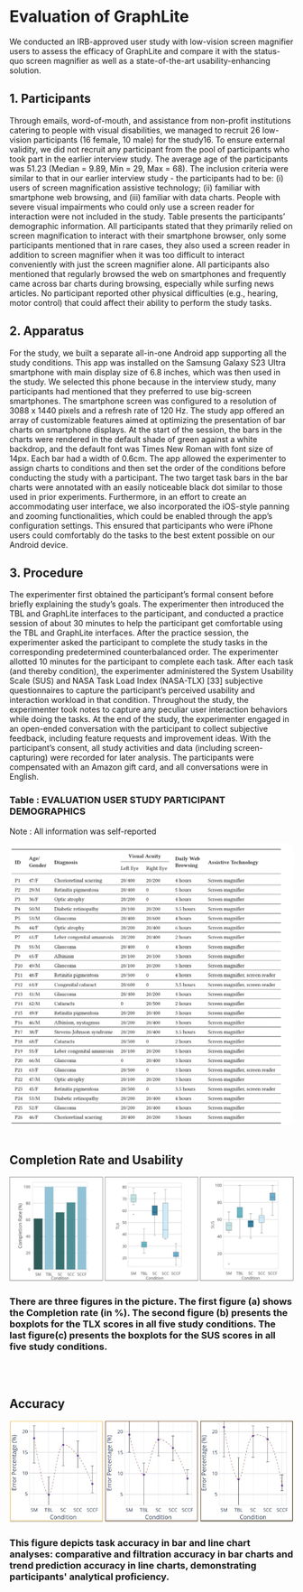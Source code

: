 # Evaluation of GraphLite

We conducted an IRB-approved user study with low-vision screen magnifier users to assess the efficacy of GraphLite and compare it with the status-quo screen magnifier as well as a state-of-the-art usability-enhancing solution.

## 1. Participants

Through emails, word-of-mouth, and assistance from non-profit institutions catering to people with visual disabilities, we managed to recruit 26 low-vision participants (16 female, 10 male) for the study16. To ensure external validity, we did not recruit any participant from the pool of participants who took part in the earlier interview study. The average age of the participants was 51.23 (Median = 9.89, Min = 29, Max = 68). The inclusion criteria were similar to that in our earlier interview study  - the participants had to be: (i) users of screen magnification assistive technology; (ii) familiar with smartphone web browsing, and (iii) familiar with data charts. People with severe visual impairments who could only use a screen reader for interaction were not included in the study. Table presents the participants’ demographic information. All participants stated that they primarily relied on screen magnification to interact with their smartphone browser, only some participants mentioned that in rare cases, they also used a screen reader in addition to screen magnifier when it was too difficult to interact conveniently with just the screen magnifier alone. All participants also mentioned that regularly browsed the web on smartphones and frequently came across bar charts during browsing, especially while surfing news articles. No participant reported other physical difficulties (e.g.,
hearing, motor control) that could affect their ability to perform the study tasks.

## 2. Apparatus

For the study, we built a separate all-in-one Android app supporting all the study conditions. This app was installed on the Samsung Galaxy S23 Ultra smartphone with main display size of 6.8 inches, which was then used in the study. We selected this phone because in the interview study, many participants had mentioned that they preferred to use big-screen smartphones. The smartphone screen was configured to a resolution of 3088 x 1440 pixels and a refresh rate of 120 Hz. The study app offered an array of customizable features aimed at optimizing the presentation of bar charts on smartphone displays. At the start of the session, the bars in the charts were rendered in the default shade of green against a white backdrop, and the default font was Times New Roman with font size of 14px. Each bar had a width of 0.6cm. The app allowed the experimenter to assign charts to conditions and then set the order of the conditions before conducting the study with a participant. The two target task bars in the bar charts were annotated with an easily noticeable black dot similar to those used in prior experiments. Furthermore, in an effort to create an accommodating user interface, we also incorporated the iOS-style panning and zooming functionalities, which could be enabled through the app’s configuration settings. This ensured that participants who were iPhone users could comfortably do the tasks to the best extent possible on our Android device.

## 3. Procedure

The experimenter first obtained the participant’s formal consent before briefly explaining the study’s goals. The experimenter then introduced the TBL and GraphLite interfaces to the participant, and conducted a practice session of about 30 minutes to help the participant get comfortable using the TBL and GraphLite interfaces. After the practice session, the experimenter asked the participant to complete the study tasks in the corresponding predetermined counterbalanced order. The experimenter allotted 10 minutes for the participant to complete each task. After each task (and thereby condition), the experimenter administered the System Usability Scale (SUS) and NASA Task Load Index (NASA-TLX) [33] subjective questionnaires to capture the participant’s perceived usability and interaction workload in that condition. Throughout the study, the experimenter took notes to capture any peculiar user interaction behaviors while doing the tasks. At the end of the study, the experimenter engaged in an open-ended conversation with the participant to collect subjective feedback, including feature requests and improvement ideas. With the participant’s consent, all study activities and data (including screen-capturing) were recorded for later analysis. The participants  were compensated with an Amazon gift card, and all conversations were in English.

### Table : EVALUATION USER STUDY PARTICIPANT DEMOGRAPHICS

Note : All information was self-reported

![Alt text](Evaluation_Study.png)
</br>
</br>

## Completion Rate and Usability 
![Alt text](../../Images/Completion.jpeg)
### There are three figures in the picture. The first figure (a) shows the Completion rate (in \%). The second figure (b) presents the boxplots for the TLX scores in all five study conditions. The last figure(c) presents the boxplots for the SUS scores in all five study conditions.

</br>
</br> 

## Accuracy
![Alt text](../../Images/Error.jpeg)
### This figure depicts task accuracy in bar and line chart analyses: comparative and filtration accuracy in bar charts and trend prediction accuracy in line charts, demonstrating participants' analytical proficiency.

